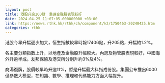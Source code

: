 ```yaml
---
layout: post
title: 港股升逾200點　重磅金融股表現較好
date: 2024-04-25 11:07:05.000000000 +08:00
link: https://news.rthk.hk/rthk/ch/component/k2/1750463-20240425.htm
categories: rthk
---
```


港股今早升幅逐步加大，恒生指數較早時報17406點，升205點，升幅約1.2%。

各主要分類指數上升，以地產及金融股升幅較大。內房及物管股表現較好，中國海外升逾半成。友邦保險及港交所分別升約3%及4%。

商湯復牌，股價較早時升逾11%，暫是升幅最大科指成份股。集團公布推出6000億參數大模型，在知識、數學、推理和代碼能力方面大幅提升。
